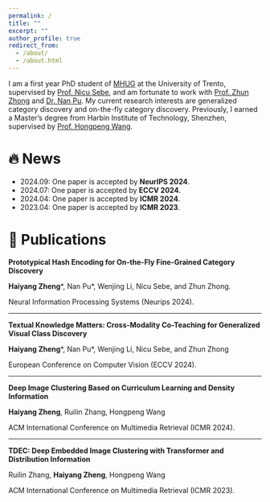 ```yaml
---
permalink: /
title: ""
excerpt: ""
author_profile: true
redirect_from: 
  - /about/
  - /about.html
---
```



<span class='anchor' id='about-me'></span>

I am a first year PhD student of [MHUG](http://mhug.disi.unitn.it/#/) at the University of Trento, supervised by [Prof. Nicu Sebe](https://disi.unitn.it/~sebe/), and am fortunate to work with [Prof. Zhun Zhong](https://zhunzhong.site) and [Dr. Nan Pu](https://tpcd.github.io/). My current research interests are generalized category discovery and on-the-fly category discovery. Previously, I earned a Master’s degree from Harbin Institute of Technology, Shenzhen, supervised by [Prof. Hongpeng Wang](http://faculty.hitsz.edu.cn/wanghongpeng).


# 🔥 News

* 2024.09: One paper is accepted by **NeurIPS 2024**.
* 2024.07: One paper is accepted by **ECCV 2024**.
* 2024.04: One paper is accepted by **ICMR 2024**.
* 2023.04: One paper is accepted by **ICMR 2023**.


# 📝 Publications 

**Prototypical Hash Encoding for On-the-Fly Fine-Grained Category Discovery**

**Haiyang Zheng***, Nan Pu\*, Wenjing Li, Nicu Sebe, and Zhun Zhong.

Neural Information Processing Systems (Neurips 2024).

----

**Textual Knowledge Matters: Cross-Modality Co-Teaching for Generalized Visual Class Discovery**

**Haiyang Zheng***, Nan Pu\*, Wenjing Li, Nicu Sebe, and Zhun Zhong

European Conference on Computer Vision (ECCV 2024).

---

**Deep Image Clustering Based on Curriculum Learning and Density Information**

**Haiyang Zheng**, Ruilin Zhang, Hongpeng Wang

ACM International Conference on Multimedia Retrieval (ICMR 2024).

---

**TDEC: Deep Embedded Image Clustering with Transformer and Distribution Information**

Ruilin Zhang, **Haiyang Zheng**, Hongpeng Wang

ACM International Conference on Multimedia Retrieval (ICMR 2023).

<script src="assets/js/jquery.min.js"></script>
<script src="assets/js/jquery.poptrox.min.js"></script>
<script src="assets/js/browser.min.js"></script>
<script src="assets/js/breakpoints.min.js"></script>
<script src="assets/js/util.js"></script>
<script src="assets/js/main.js"></script>
